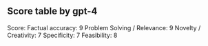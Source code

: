## Score table by gpt-4
Score: 
Factual accuracy: 9
Problem Solving / Relevance: 9
Novelty / Creativity: 7
Specificity: 7
Feasibility: 8